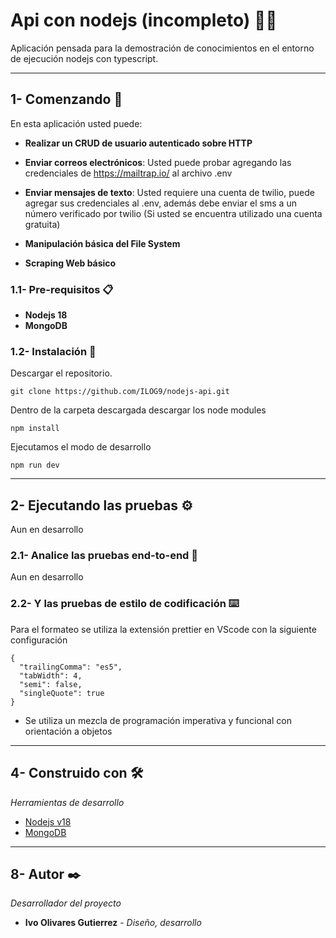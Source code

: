 # Api con nodejs (incompleto) 🐱‍👤

Aplicación pensada para la demostración de conocimientos en el entorno de ejecución nodejs con typescript.

---

## 1- Comenzando 🚀

En esta aplicación usted puede:

-   **Realizar un CRUD de usuario autenticado sobre HTTP**

-   **Enviar correos electrónicos**: Usted puede probar agregando las credenciales de https://mailtrap.io/ al archivo .env

-   **Enviar mensajes de texto**: Usted requiere una cuenta de twilio, puede agregar sus credenciales al .env, además debe enviar el sms a un número verificado por twilio (Si usted se encuentra utilizado una cuenta gratuita)

-   **Manipulación básica del File System**

-   **Scraping Web básico**

### 1.1- Pre-requisitos 📋

-   **Nodejs 18**
-   **MongoDB**

### 1.2- Instalación 🔧

Descargar el repositorio.

```
git clone https://github.com/ILOG9/nodejs-api.git
```

Dentro de la carpeta descargada descargar los node modules

```
npm install
```

Ejecutamos el modo de desarrollo

```
npm run dev
```

---

## 2- Ejecutando las pruebas ⚙️

Aun en desarrollo

### 2.1- Analice las pruebas end-to-end 🔩

Aun en desarrollo

### 2.2- Y las pruebas de estilo de codificación ⌨️

Para el formateo se utiliza la extensión prettier en VScode con la siguiente configuración

```
{
  "trailingComma": "es5",
  "tabWidth": 4,
  "semi": false,
  "singleQuote": true
}
```

-   Se utiliza un mezcla de programación imperativa y funcional con orientación a objetos

---

## 4- Construido con 🛠️

_Herramientas de desarrollo_

-   [Nodejs v18](https://nodejs.org/en/)
-   [MongoDB](https://www.mongodb.com/)

---

## 8- Autor ✒️

_Desarrollador del proyecto_

-   **Ivo Olivares Gutierrez** - _Diseño, desarrollo_
